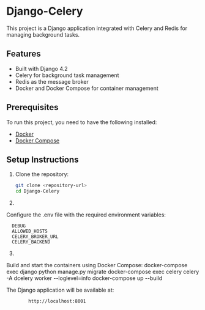 # Django-Celery

This project is a Django application integrated with Celery and Redis for managing background tasks.

## Features

- Built with Django 4.2
- Celery for background task management
- Redis as the message broker
- Docker and Docker Compose for container management

## Prerequisites

To run this project, you need to have the following installed:

- [Docker](https://www.docker.com/)  
- [Docker Compose](https://docs.docker.com/compose/)

## Setup Instructions

1. Clone the repository:

   ```bash
   git clone <repository-url>
   cd Django-Celery

2.

  Configure the .env file with the required environment variables:

      DEBUG
      ALLOWED_HOSTS
      CELERY_BROKER_URL
      CELERY_BACKEND

3.
  Build and start the containers using Docker Compose:
      docker-compose exec django python manage.py migrate
      docker-compose exec celery celery -A dcelery worker --loglevel=info
      docker-compose up --build
      

The Django application will be available at:

            http://localhost:8001













      
